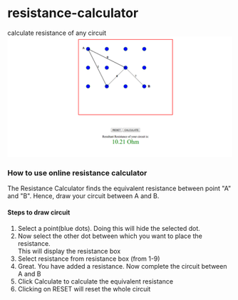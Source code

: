 # resistance-calculator
calculate resistance of any circuit 
<img src = "https://github.com/pardeepshokeen/resistance-calculator/blob/master/Screenshot%20from%202017-02-23%2019-43-14.png?raw=true">


 <h3> How to use online resistance calculator </h3>
  <p> The Resistance Calculator finds the equivalent resistance between
   point "A" and "B". Hence, draw your circuit between A and B.</p>
   <h4> Steps to draw circuit </h4>
  <ol >
  <li> Select a point(blue dots). Doing this will hide the selected dot. </li>
  <li> Now select the other dot between which you want to place the resistance.</li>
     This will display the resistance box 
  <li> Select resistance from resistance box (from 1-9) </li>
  <li> Great. You have added a resistance. Now complete the circuit between A and B </li>
  <li> Click Calculate to calculate the equivalent resistance </li>
  <li> Clicking on RESET will reset the whole circuit </li>

  </ol>
  
  
